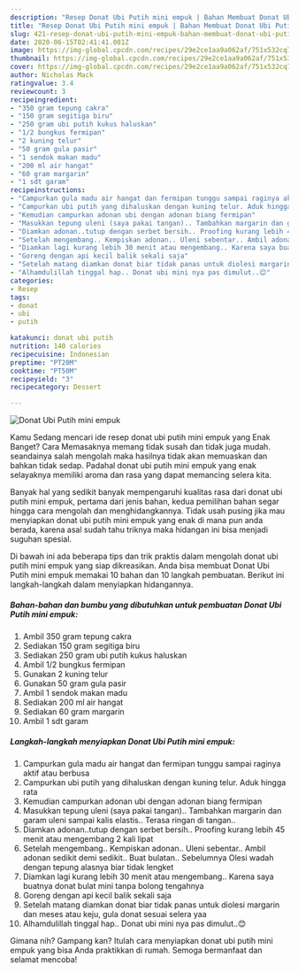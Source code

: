 ```yaml
---
description: "Resep Donat Ubi Putih mini empuk | Bahan Membuat Donat Ubi Putih mini empuk Yang Sempurna"
title: "Resep Donat Ubi Putih mini empuk | Bahan Membuat Donat Ubi Putih mini empuk Yang Sempurna"
slug: 421-resep-donat-ubi-putih-mini-empuk-bahan-membuat-donat-ubi-putih-mini-empuk-yang-sempurna
date: 2020-06-15T02:41:41.081Z
image: https://img-global.cpcdn.com/recipes/29e2ce1aa9a062af/751x532cq70/donat-ubi-putih-mini-empuk-foto-resep-utama.jpg
thumbnail: https://img-global.cpcdn.com/recipes/29e2ce1aa9a062af/751x532cq70/donat-ubi-putih-mini-empuk-foto-resep-utama.jpg
cover: https://img-global.cpcdn.com/recipes/29e2ce1aa9a062af/751x532cq70/donat-ubi-putih-mini-empuk-foto-resep-utama.jpg
author: Nicholas Mack
ratingvalue: 3.4
reviewcount: 3
recipeingredient:
- "350 gram tepung cakra"
- "150 gram segitiga biru"
- "250 gram ubi putih kukus haluskan"
- "1/2 bungkus fermipan"
- "2 kuning telur"
- "50 gram gula pasir"
- "1 sendok makan madu"
- "200 ml air hangat"
- "60 gram margarin"
- "1 sdt garam"
recipeinstructions:
- "Campurkan gula madu air hangat dan fermipan tunggu sampai raginya aktif atau berbusa"
- "Campurkan ubi putih yang dihaluskan dengan kuning telur. Aduk hingga rata"
- "Kemudian campurkan adonan ubi dengan adonan biang fermipan"
- "Masukkan tepung uleni (saya pakai tangan).. Tambahkan margarin dan garam uleni sampai kalis elastis.. Terasa ringan di tangan.."
- "Diamkan adonan..tutup dengan serbet bersih.. Proofing kurang lebih 45 menit atau mengembang 2 kali lipat"
- "Setelah mengembang.. Kempiskan adonan.. Uleni sebentar.. Ambil adonan sedikit demi sedikit.. Buat bulatan.. Sebelumnya Olesi wadah dengan tepung alasnya biar tidak lengket"
- "Diamkan lagi kurang lebih 30 menit atau mengembang.. Karena saya buatnya donat bulat mini tanpa bolong tengahnya"
- "Goreng dengan api kecil balik sekali saja"
- "Setelah matang diamkan donat biar tidak panas untuk diolesi margarin dan meses atau keju, gula donat sesuai selera yaa"
- "Alhamdulillah tinggal hap.. Donat ubi mini nya pas dimulut..😊"
categories:
- Resep
tags:
- donat
- ubi
- putih

katakunci: donat ubi putih 
nutrition: 140 calories
recipecuisine: Indonesian
preptime: "PT20M"
cooktime: "PT50M"
recipeyield: "3"
recipecategory: Dessert

---
```



![Donat Ubi Putih mini empuk](https://img-global.cpcdn.com/recipes/29e2ce1aa9a062af/751x532cq70/donat-ubi-putih-mini-empuk-foto-resep-utama.jpg)

Kamu Sedang mencari ide resep donat ubi putih mini empuk yang Enak Banget? Cara Memasaknya memang tidak susah dan tidak juga mudah. seandainya salah mengolah maka hasilnya tidak akan memuaskan dan bahkan tidak sedap. Padahal donat ubi putih mini empuk yang enak selayaknya memiliki aroma dan rasa yang dapat memancing selera kita.



Banyak hal yang sedikit banyak mempengaruhi kualitas rasa dari donat ubi putih mini empuk, pertama dari jenis bahan, kedua pemilihan bahan segar hingga cara mengolah dan menghidangkannya. Tidak usah pusing jika mau menyiapkan donat ubi putih mini empuk yang enak di mana pun anda berada, karena asal sudah tahu triknya maka hidangan ini bisa menjadi suguhan spesial.


Di bawah ini ada beberapa tips dan trik praktis dalam mengolah donat ubi putih mini empuk yang siap dikreasikan. Anda bisa membuat Donat Ubi Putih mini empuk memakai 10 bahan dan 10 langkah pembuatan. Berikut ini langkah-langkah dalam menyiapkan hidangannya.

<!--inarticleads1-->

##### Bahan-bahan dan bumbu yang dibutuhkan untuk pembuatan Donat Ubi Putih mini empuk:

1. Ambil 350 gram tepung cakra
1. Sediakan 150 gram segitiga biru
1. Sediakan 250 gram ubi putih kukus haluskan
1. Ambil 1/2 bungkus fermipan
1. Gunakan 2 kuning telur
1. Gunakan 50 gram gula pasir
1. Ambil 1 sendok makan madu
1. Sediakan 200 ml air hangat
1. Sediakan 60 gram margarin
1. Ambil 1 sdt garam




<!--inarticleads2-->

##### Langkah-langkah menyiapkan Donat Ubi Putih mini empuk:

1. Campurkan gula madu air hangat dan fermipan tunggu sampai raginya aktif atau berbusa
1. Campurkan ubi putih yang dihaluskan dengan kuning telur. Aduk hingga rata
1. Kemudian campurkan adonan ubi dengan adonan biang fermipan
1. Masukkan tepung uleni (saya pakai tangan).. Tambahkan margarin dan garam uleni sampai kalis elastis.. Terasa ringan di tangan..
1. Diamkan adonan..tutup dengan serbet bersih.. Proofing kurang lebih 45 menit atau mengembang 2 kali lipat
1. Setelah mengembang.. Kempiskan adonan.. Uleni sebentar.. Ambil adonan sedikit demi sedikit.. Buat bulatan.. Sebelumnya Olesi wadah dengan tepung alasnya biar tidak lengket
1. Diamkan lagi kurang lebih 30 menit atau mengembang.. Karena saya buatnya donat bulat mini tanpa bolong tengahnya
1. Goreng dengan api kecil balik sekali saja
1. Setelah matang diamkan donat biar tidak panas untuk diolesi margarin dan meses atau keju, gula donat sesuai selera yaa
1. Alhamdulillah tinggal hap.. Donat ubi mini nya pas dimulut..😊




Gimana nih? Gampang kan? Itulah cara menyiapkan donat ubi putih mini empuk yang bisa Anda praktikkan di rumah. Semoga bermanfaat dan selamat mencoba!
